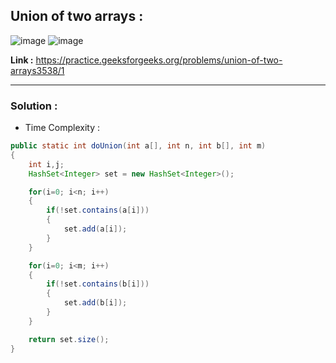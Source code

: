 ## Union of two arrays :

![image](https://user-images.githubusercontent.com/23376002/180375725-de55df29-1ece-4b73-bb84-7dd19881f90a.png)
![image](https://user-images.githubusercontent.com/23376002/180375769-949b03af-13f3-4a5a-a7cc-5fde0b8a2832.png)


**Link :** https://practice.geeksforgeeks.org/problems/union-of-two-arrays3538/1


-------------------------------------------------------------------------------------------------------------------------------------------------------


### Solution :

- Time Complexity :


```java
public static int doUnion(int a[], int n, int b[], int m) 
{
    int i,j;
    HashSet<Integer> set = new HashSet<Integer>();

    for(i=0; i<n; i++)
    {
        if(!set.contains(a[i]))
        {
            set.add(a[i]);
        }
    }

    for(i=0; i<m; i++)
    {
        if(!set.contains(b[i]))
        {
            set.add(b[i]);
        }
    }

    return set.size();
}

```



